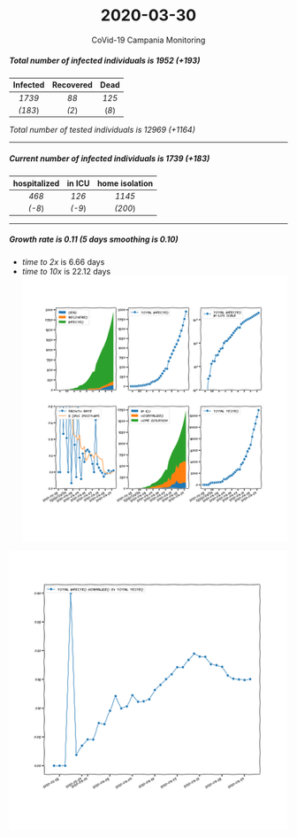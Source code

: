 <div align='center'>

# 2020-03-30
CoVid-19 Campania Monitoring
</div>

##### Total number of infected individuals is 1952 (+193)
Infected | Recovered | Dead
:---: | :---: | :---:
*1739* | *88* | *125*
*(183*) | *(2*) | (*8*)

*Total number of tested individuals is 12969 (+1164)*
***
##### Current number of infected individuals is 1739 (+183)
hospitalized | in ICU | home isolation
:---: | :---: | :---:
*468* |*126* |*1145*
*(-8*) |*(-9*) |*(200*)
***
##### Growth rate is 0.11 (5 days smoothing is 0.10)
- *time to 2x* is 6.66 days
- *time to 10x* is 22.12 days
![stats][stats]

![infected_normalized][infected_normalized]

[stats]: stats_Campania.png
[infected_normalized]: infected_normalized_Campania.png
